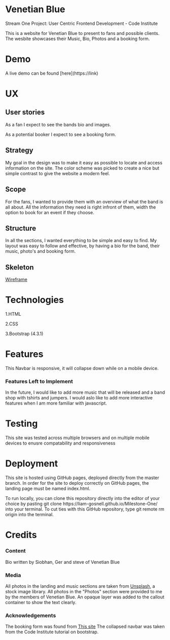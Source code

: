# Venetian Blue
<p>Stream One Project: User Centric Frontend Development - Code Institute<p>

<p> This is a website for Venetian Blue to present to fans and possible clients.
The wesbite showcases their Music, Bio, Photos and a booking form.
</p>


# Demo 

<p>A live demo can be found [here](https://link)</p>


# UX

<h2>User stories</h2>

<p>As a fan I expect to see the bands bio and images.</p>
<p>As a potential booker I expect to see a booking form.</p>

<h2>Strategy</h2>
<p>My goal in the design was to make it easy as possible to locate and access information on the site. 
The color scheme was picked to create a nice but simple contrast to give the website a modern feel. </p>


<h2>Scope</h2>
<p>For the fans, I wanted to provide them with an overview of what the band is all about. All the information they need 
is right infront of them, width the option to book for an event if they choose. </p>

<h2>Structure</h2>
<p>In all the sections, I wanted everything to be simple and easy to find. My layout was easy to follow and effective, 
by having a bio for the band, their music, photo's and booking form. </p>


<h2>Skeleton</h2>

<a href="wireframe.pdf">Wireframe</a>



# Technologies

<p>1.HTML</p>
<p>2.CSS</p>
<p>3.Bootstrap (4.3.1)</p>


# Features

<p>This Navbar is responsive, it will collapse down while on a mobile device.</p>

<h3>Features Left to Implement</h3>

<p>In the future, I would like to add more music that will be released and a band shop with tshirts and jumpers.
I would aslo like to add more interactive features when I am more familiar with javascript.
</p>


# Testing

<p>This site was tested across multiple browsers and on multiple mobile devices to enusre compatability and responsiveness</p>


# Deployment

<p>This site is hosted using GitHub pages, deployed directly from the master branch. 
In order for the site to deploy correctly on GitHub pages, the landing page must be named index.html.</p>

<p>To run locally, you can clone this repository directly into the editor of your choice 
by pasting git clone  https://liam-gosnell.github.io/Milestone-One/ into your terminal. 
To cut ties with this GitHub repository, type git remote rm origin into the terminal.
</p>


# Credits
<h3>Content</h3>

<p>Bio written by Siobhan, Ger and steve of Venetian Blue</p>

<h3>Media</h3>

<p>All photos in the landing and music sections are taken from <a href="https://unsplash.com/">Unsplash</a>, a stock image library.
All photos in the "Photos" section were provided to me by the members of Venetian Blue. An opaque layer was added to the callout
container to show the text clearly.

</p>

<h3>Acknowledgements</h3>

<p>The booking form was found from <a href="https://bootsnipp.com/snippets/qr1zR">This site</a>
The collapsed navbar was taken from the Code Institute tutorial on bootstrap.
 </p>